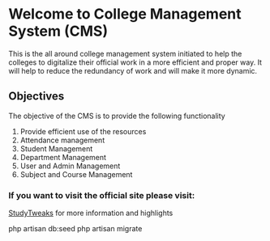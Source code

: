 # Welcome to College Management System (CMS)

This is the all around college management system initiated to help the colleges to digitalize their official work in a more efficient and proper way.
It will help to reduce the redundancy of work and will make it more dynamic.

## Objectives

The objective of the CMS is to provide the following functionality

1.  Provide efficient use of the resources
2.  Attendance management
3.  Student Management
4.  Department Management
5.  User and Admin Management
6.  Subject and Course Management

### If you want to visit the official site please visit:
[StudyTweaks](www.studytweaks.com) for more information and highlights

php artisan db:seed
php artisan migrate